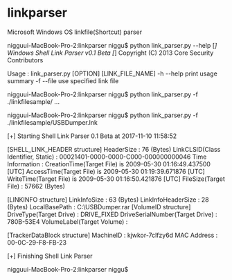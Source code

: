 # linkparser
Microsoft Windows OS linkfile(Shortcut) parser


nigguui-MacBook-Pro-2:linkparser niggu$ python link_parser.py --help
[*] Windows Shell Link Parser v0.1 Beta
[*] Copyright (C) 2013 Core Security Contributors

Usage : link_parser.py [OPTION] [LINK_FILE_NAME]
  -h  --help
	print usage summary
  -f  --file
	use specified link file


nigguui-MacBook-Pro-2:linkparser niggu$ python link_parser.py -f ./linkfilesample/
...

nigguui-MacBook-Pro-2:linkparser niggu$ python link_parser.py -f ./linkfilesample/USBDumper.lnk

[+] Starting Shell Link Parser 0.1 Beta at 2017-11-10 11:58:52

  [SHELL_LINK_HEADER structure]
	HeaderSize : 76 (Bytes)
	LinkCLSID(Class Identifier, Static) : 00021401-0000-0000-C000-000000000046
	Time Information :
		CreationTime(Target File) is 2009-05-30 01:16:49.437500 [UTC]
		AccessTime(Target File) is 2009-05-30 01:19:39.671876 [UTC]
		WriteTime(Target File) is 2009-05-30 01:16:50.421876 [UTC]
	FileSize(Target File) : 57662 (Bytes)

  [LINKINFO structure]
	LinkInfoSize : 63 (Bytes)
	LinkInfoHeaderSize : 28 (Bytes)
	LocalBasePath : C:\USBDumper.rar
	[VolumeID structure]
		DriveType(Target Drive) : DRIVE_FIXED
		DriveSerialNumber(Target Drive) : 780B-53E4
		VolumeLabel(Target Volume) :

  [TrackerDataBlock structure]
	MachineID : kjwkor-7clfzy6d
	MAC Address : 00-0C-29-F8-FB-23

[+] Finishing Shell Link Parser

nigguui-MacBook-Pro-2:linkparser niggu$
